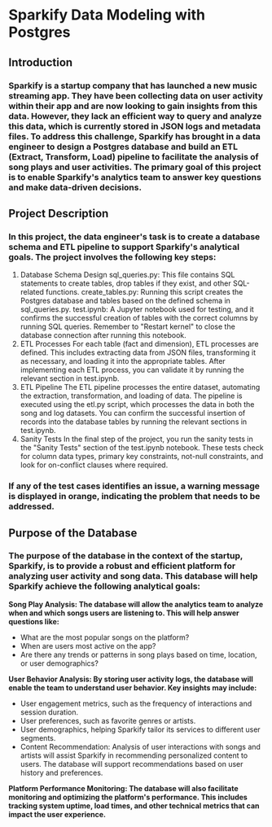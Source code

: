 
# Sparkify Data Modeling with Postgres


## Introduction
### Sparkify is a startup company that has launched a new music streaming app. They have been collecting data on user activity within their app and are now looking to gain insights from this data. However, they lack an efficient way to query and analyze this data, which is currently stored in JSON logs and metadata files. To address this challenge, Sparkify has brought in a data engineer to design a Postgres database and build an ETL (Extract, Transform, Load) pipeline to facilitate the analysis of song plays and user activities. The primary goal of this project is to enable Sparkify's analytics team to answer key questions and make data-driven decisions.

## Project Description
### In this project, the data engineer's task is to create a database schema and ETL pipeline to support Sparkify's analytical goals. The project involves the following key steps:

1. Database Schema Design
sql_queries.py: This file contains SQL statements to create tables, drop tables if they exist, and other SQL-related functions.
create_tables.py: Running this script creates the Postgres database and tables based on the defined schema in sql_queries.py.
test.ipynb: A Jupyter notebook used for testing, and it confirms the successful creation of tables with the correct columns by running SQL queries. Remember to "Restart kernel" to close the database connection after running this notebook.
2. ETL Processes
For each table (fact and dimension), ETL processes are defined. This includes extracting data from JSON files, transforming it as necessary, and loading it into the appropriate tables.
After implementing each ETL process, you can validate it by running the relevant section in test.ipynb.
3. ETL Pipeline
The ETL pipeline processes the entire dataset, automating the extraction, transformation, and loading of data.
The pipeline is executed using the etl.py script, which processes the data in both the song and log datasets.
You can confirm the successful insertion of records into the database tables by running the relevant sections in test.ipynb.
4. Sanity Tests
In the final step of the project, you run the sanity tests in the "Sanity Tests" section of the test.ipynb notebook.
These tests check for column data types, primary key constraints, not-null constraints, and look for on-conflict clauses where required.

### If any of the test cases identifies an issue, a warning message is displayed in orange, indicating the problem that needs to be addressed.

## Purpose of the Database
### The purpose of the database in the context of the startup, Sparkify, is to provide a robust and efficient platform for analyzing user activity and song data. This database will help Sparkify achieve the following analytical goals:

**Song Play Analysis: The database will allow the analytics team to analyze when and which songs users are listening to. This will help answer questions like:**

- What are the most popular songs on the platform?
- When are users most active on the app?
- Are there any trends or patterns in song plays based on time, location, or user demographics?

**User Behavior Analysis: By storing user activity logs, the database will enable the team to understand user behavior. Key insights may include:**

- User engagement metrics, such as the frequency of interactions and session duration.
- User preferences, such as favorite genres or artists.
- User demographics, helping Sparkify tailor its services to different user segments.
- Content Recommendation: Analysis of user interactions with songs and artists will assist Sparkify in recommending personalized content to users. The database will support recommendations based on user history and preferences.

**Platform Performance Monitoring: The database will also facilitate monitoring and optimizing the platform's performance. This includes tracking system uptime, load times, and other technical metrics that can impact the user experience.**


```python

```


```python

```


```python

```


```python

```
